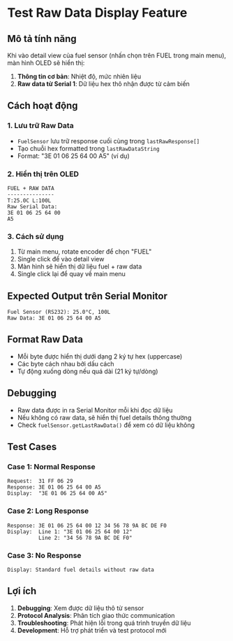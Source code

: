 # Test Raw Data Display Feature

## Mô tả tính năng
Khi vào detail view của fuel sensor (nhấn chọn trên FUEL trong main menu), màn hình OLED sẽ hiển thị:

1. **Thông tin cơ bản**: Nhiệt độ, mức nhiên liệu
2. **Raw data từ Serial 1**: Dữ liệu hex thô nhận được từ cảm biến

## Cách hoạt động

### 1. Lưu trữ Raw Data
- `FuelSensor` lưu trữ response cuối cùng trong `lastRawResponse[]`
- Tạo chuỗi hex formatted trong `lastRawDataString`
- Format: "3E 01 06 25 64 00 A5" (ví dụ)

### 2. Hiển thị trên OLED
```
FUEL + RAW DATA
---------------
T:25.0C L:100L
Raw Serial Data:
3E 01 06 25 64 00
A5
```

### 3. Cách sử dụng
1. Từ main menu, rotate encoder để chọn "FUEL"
2. Single click để vào detail view
3. Màn hình sẽ hiển thị dữ liệu fuel + raw data
4. Single click lại để quay về main menu

## Expected Output trên Serial Monitor

```
Fuel Sensor (RS232): 25.0°C, 100L
Raw Data: 3E 01 06 25 64 00 A5
```

## Format Raw Data
- Mỗi byte được hiển thị dưới dạng 2 ký tự hex (uppercase)
- Các byte cách nhau bởi dấu cách
- Tự động xuống dòng nếu quá dài (21 ký tự/dòng)

## Debugging
- Raw data được in ra Serial Monitor mỗi khi đọc dữ liệu
- Nếu không có raw data, sẽ hiển thị fuel details thông thường
- Check `fuelSensor.getLastRawData()` để xem có dữ liệu không

## Test Cases

### Case 1: Normal Response
```
Request:  31 FF 06 29
Response: 3E 01 06 25 64 00 A5
Display:  "3E 01 06 25 64 00 A5"
```

### Case 2: Long Response
```
Response: 3E 01 06 25 64 00 12 34 56 78 9A BC DE F0
Display:  Line 1: "3E 01 06 25 64 00 12"
          Line 2: "34 56 78 9A BC DE F0"
```

### Case 3: No Response
```
Display: Standard fuel details without raw data
```

## Lợi ích
1. **Debugging**: Xem được dữ liệu thô từ sensor
2. **Protocol Analysis**: Phân tích giao thức communication
3. **Troubleshooting**: Phát hiện lỗi trong quá trình truyền dữ liệu
4. **Development**: Hỗ trợ phát triển và test protocol mới